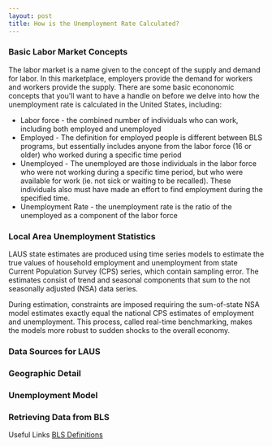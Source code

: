 ```yaml
---
layout: post
title: How is the Unemployment Rate Calculated?
---
```


### Basic Labor Market Concepts
The labor market is a name given to the concept of the supply and demand for labor. In this marketplace, employers provide the demand for workers and workers provide the supply. There are some basic econonomic concepts that you'll want to have a handle on before we delve into how the unemployment rate is calculated in the United States, including:

* Labor force - the combined number of individuals who can work, including both employed and unemployed
* Employed - The definition for employed people is different between BLS programs, but essentially includes anyone from the labor force (16 or older) who worked during a specific time period
* Unemployed - The unemployed are those individuals in the labor force who were not working during a specific time period, but who were available for work (ie. not sick or waiting to be recalled). These individuals also must have made an effort to find employment during the specified time. 
* Unemployment Rate - the unemployment rate is the ratio of the unemployed as a component of the labor force

### Local Area Unemployment Statistics
LAUS state estimates are produced using time series models to estimate the true values of household employment and unemployment from state Current Population Survey (CPS) series, which contain sampling error. The estimates consist of trend and seasonal components that sum to the not seasonally adjusted (NSA) data series.

During estimation, constraints are imposed requiring the sum-of-state NSA model estimates exactly equal the national CPS estimates of employment and unemployment. This process, called real-time benchmarking, makes the models more robust to sudden shocks to the overall economy.

### Data Sources for LAUS

### Geographic Detail

### Unemployment Model

### Retrieving Data from BLS

Useful Links
[BLS Definitions](https://www.bls.gov/bls/glossary.htm)
